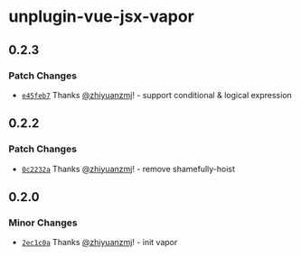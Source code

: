 # unplugin-vue-jsx-vapor

## 0.2.3

### Patch Changes

- [`e45feb7`](https://github.com/zhiyuanzmj/unplugin-vue-jsx-vapor/commit/e45feb70f5ecf99ef4f76fc8fa3a55b5248b051a) Thanks [@zhiyuanzmj](https://github.com/zhiyuanzmj)! - support conditional & logical expression

## 0.2.2

### Patch Changes

- [`0c2232a`](https://github.com/zhiyuanzmj/unplugin-vue-jsx-vapor/commit/0c2232a3668ad6c76ddd1944e8141d62335fc060) Thanks [@zhiyuanzmj](https://github.com/zhiyuanzmj)! - remove shamefully-hoist

## 0.2.0

### Minor Changes

- [`2ec1c0a`](https://github.com/zhiyuanzmj/unplugin-vue-jsx-vapor/commit/2ec1c0ac22458c2736764c634a59d8e23587656b) Thanks [@zhiyuanzmj](https://github.com/zhiyuanzmj)! - init vapor
